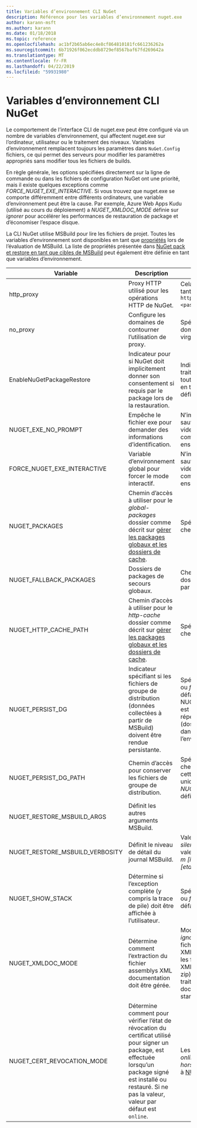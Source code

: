 ```yaml
---
title: Variables d’environnement CLI NuGet
description: Référence pour les variables d’environnement nuget.exe
author: karann-msft
ms.author: karann
ms.date: 01/18/2018
ms.topic: reference
ms.openlocfilehash: ac1bf2b65ab6ec4e8cf864810181fc661236262a
ms.sourcegitcommit: 6b71926f062ecddb8729ef8567baf67fd269642a
ms.translationtype: MT
ms.contentlocale: fr-FR
ms.lasthandoff: 04/22/2019
ms.locfileid: "59931980"
---
```

# <a name="nuget-cli-environment-variables"></a>Variables d’environnement CLI NuGet

Le comportement de l’interface CLI de nuget.exe peut être configuré via un nombre de variables d’environnement, qui affectent nuget.exe sur l’ordinateur, utilisateur ou le traitement des niveaux. Variables d’environnement remplacent toujours les paramètres dans `NuGet.Config` fichiers, ce qui permet des serveurs pour modifier les paramètres appropriés sans modifier tous les fichiers de builds.

En règle générale, les options spécifiées directement sur la ligne de commande ou dans les fichiers de configuration NuGet ont une priorité, mais il existe quelques exceptions comme *FORCE_NUGET_EXE_INTERACTIVE*. Si vous trouvez que nuget.exe se comporte différemment entre différents ordinateurs, une variable d’environnement peut être la cause. Par exemple, Azure Web Apps Kudu (utilisé au cours du déploiement) a *NUGET_XMLDOC_MODE* définie sur *ignorer* pour accélérer les performances de restauration de package et d’économiser l’espace disque.

La CLI NuGet utilise MSBuild pour lire les fichiers de projet. Toutes les variables d’environnement sont disponibles en tant que [propriétés](/visualstudio/msbuild/msbuild-command-line-reference) lors de l’évaluation de MSBuild.
La liste de propriétés présentée dans [NuGet pack et restore en tant que cibles de MSBuild](../reference/msbuild-targets.md#restore-properties) peut également être définie en tant que variables d’environnement.

| Variable | Description | Notes |
| --- | --- | --- |
| http_proxy | Proxy HTTP utilisé pour les opérations HTTP de NuGet. | Cela serait spécifiée en tant que `http://<username>:<password>@proxy.com`. |
| no_proxy | Configure les domaines de contourner l’utilisation de proxy. | Spécifié en tant que domaines séparés par des virgules (,). |
| EnableNuGetPackageRestore | Indicateur pour si NuGet doit implicitement donner son consentement si requis par le package lors de la restauration. | Indicateur spécifié est traité comme *true* ou *1*, toute autre valeur traitée en tant qu’indicateur pas définie. |
| NUGET_EXE_NO_PROMPT | Empêche le fichier exe pour demander des informations d’identification. | N’importe quelle valeur sauf une chaîne null ou vide est considérée comme cet indicateur ensemble/true. |
| FORCE_NUGET_EXE_INTERACTIVE | Variable d’environnement global pour forcer le mode interactif. | N’importe quelle valeur sauf une chaîne null ou vide est considérée comme cet indicateur ensemble/true. |
| NUGET_PACKAGES | Chemin d’accès à utiliser pour le *global-packages* dossier comme décrit sur [gérer les packages globaux et les dossiers de cache](../consume-packages/managing-the-global-packages-and-cache-folders.md). | Spécifié en tant que chemin d’accès absolu. |
| NUGET_FALLBACK_PACKAGES | Dossiers de packages de secours globaux. | Chemins d’accès du dossier absolu séparées par des points-virgules ( ;). |
| NUGET_HTTP_CACHE_PATH | Chemin d’accès à utiliser pour le *http-cache* dossier comme décrit sur [gérer les packages globaux et les dossiers de cache](../consume-packages/managing-the-global-packages-and-cache-folders.md). | Spécifié en tant que chemin d’accès absolu. |
| NUGET_PERSIST_DG | Indicateur spécifiant si les fichiers de groupe de distribution (données collectées à partir de MSBuild) doivent être rendue persistante. | Spécifié en tant que *true* ou *false* (valeur par défaut), si la valeur pas NUGET_PERSIST_DG_PATH est stockée dans le répertoire temporaire (dossier NuGetScratch dans le répertoire temp de l’environnement actuel). |
| NUGET_PERSIST_DG_PATH | Chemin d’accès pour conserver les fichiers de groupe de distribution. | Spécifié en tant que chemin d’accès absolu, cette option est utilisée uniquement lorsque *NUGET_PERSIST_DG* est définie sur true. |
| NUGET_RESTORE_MSBUILD_ARGS | Définit les autres arguments MSBuild. | |
| NUGET_RESTORE_MSBUILD_VERBOSITY | Définit le niveau de détail du journal MSBuild. | Valeur par défaut est *silencieux* (« / v : q »). Les valeurs possibles *q [uiet]*, *m [inimal]*, *n [ormal]*, *d [etailed]*, et *diag [nostic]*. |
| NUGET_SHOW_STACK | Détermine si l’exception complète (y compris la trace de pile) doit être affichée à l’utilisateur. | Spécifié en tant que *true* ou *false* (valeur par défaut). |
| NUGET_XMLDOC_MODE | Détermine comment l’extraction du fichier assemblys XML documentation doit être gérée. | Modes pris en charge sont *ignorer* (ne pas extraire les fichiers de documentation XML), *compresser* (stocker les fichiers de document XML comme une archive zip) ou *aucun* (par défaut, traiter des fichiers de document XML comme standard fichiers). |
| NUGET_CERT_REVOCATION_MODE | Détermine comment pour vérifier l’état de révocation du certificat utilisé pour signer un package, est effectuée lorsqu’un package signé est installé ou restauré. Si ne pas la valeur, valeur par défaut est `online`.| Les valeurs possibles *online* (valeur par défaut), *hors connexion*.  Associées à [NU3028](../reference/errors-and-warnings/NU3028.md) |

